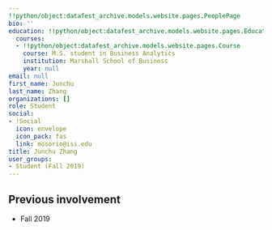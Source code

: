 ```yaml
---
!!python/object:datafest_archive.models.website.pages.PeoplePage
bio: ''
education: !!python/object:datafest_archive.models.website.pages.Education
  courses:
  - !!python/object:datafest_archive.models.website.pages.Course
    course: M.S. student in Business Analytics
    institution: Marshall School of Business
    year: null
email: null
first_name: Junchu
last_name: Zhang
organizations: []
role: Student
social:
- !Social
  icon: envelope
  icon_pack: fas
  link: mosorio@isi.edu
title: Junchu Zhang
user_groups:
- Student (Fall 2019)
---
```



## Previous involvement

* Fall 2019

